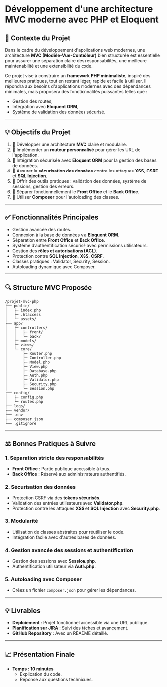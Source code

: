 # Développement d'une architecture MVC moderne avec PHP et Eloquent

## 📅 **Contexte du Projet**
Dans le cadre du développement d'applications web modernes, une architecture **MVC (Modèle-Vue-Contrôleur)** bien structurée est essentielle pour assurer une séparation claire des responsabilités, une meilleure maintenabilité et une extensibilité du code.

Ce projet vise à construire un **framework PHP minimaliste**, inspiré des meilleures pratiques, tout en restant léger, rapide et facile à utiliser. Il répondra aux besoins d'applications modernes avec des dépendances minimales, mais proposera des fonctionnalités puissantes telles que :
- Gestion des routes,
- Intégration avec **Eloquent ORM**,
- Système de validation des données sécurisé.

---

## 💡 **Objectifs du Projet**
1. 🔹 Développer une architecture **MVC** claire et modulaire.
2. 🔹 Implémenter un **routeur personnalisé** pour gérer les URL de l'application.
3. 🔹 Intégration sécurisée avec **Eloquent ORM** pour la gestion des bases de données.
4. 🔹 Assurer la **sécurisation des données** contre les attaques **XSS**, **CSRF** et **SQL Injection**.
5. 🔹 Offrir des outils pratiques : validation des données, système de sessions, gestion des erreurs.
6. 🔹 Séparer fonctionnellement le **Front Office** et le **Back Office**.
7. 🔹 Utiliser **Composer** pour l'autoloading des classes.

---

## ✅ **Fonctionnalités Principales**
- Gestion avancée des routes.
- Connexion à la base de données via **Eloquent ORM**.
- Séparation entre **Front Office** et **Back Office**.
- Système d’authentification sécurisé avec permissions utilisateurs.
- Gestion des **rôles et autorisations (ACL)**.
- Protection contre **SQL Injection**, **XSS**, **CSRF**.
- Classes pratiques : Validator, Security, Session.
- Autoloading dynamique avec Composer.

---

## 🔍 **Structure MVC Proposée**
```plaintext
/projet-mvc-php
├── public/
│   ├─ index.php
│   ├─ .htaccess
│   └─ assets/
├── app/
│   ├─ controllers/
│   │   ├─ front/
│   │   └─ back/
│   ├─ models/
│   ├─ views/
│   └─ core/
│       ├─ Router.php
│       ├─ Controller.php
│       ├─ Model.php
│       ├─ View.php
│       ├─ Database.php
│       ├─ Auth.php
│       ├─ Validator.php
│       ├─ Security.php
│       └─ Session.php
┌── config/
│   ├─ config.php
│   └─ routes.php
├── logs/
├── vendor/
├── .env
├── composer.json
└── .gitignore
```

---

## ⚖️ **Bonnes Pratiques à Suivre**

### 1. Séparation stricte des responsabilités
- **Front Office** : Partie publique accessible à tous.
- **Back Office** : Réservé aux administrateurs authentifiés.

### 2. Sécurisation des données
- Protection CSRF via des **tokens sécurisés**.
- Validation des entrées utilisateurs avec **Validator.php**.
- Protection contre les attaques **XSS** et **SQL Injection** avec **Security.php**.

### 3. Modularité
- Utilisation de classes abstraites pour réutiliser le code.
- Intégration facile avec d'autres bases de données.

### 4. Gestion avancée des sessions et authentification
- Gestion des sessions avec **Session.php**.
- Authentification utilisateur via **Auth.php**.

### 5. Autoloading avec Composer
- Créez un fichier `composer.json` pour gérer les dépendances.

---

## 💡 **Livrables**
- **Déploiement** : Projet fonctionnel accessible via une URL publique.
- **Planification sur JIRA** : Suivi des tâches et avancement.
- **GitHub Repository** : Avec un README détaillé.

---

## 📈 **Présentation Finale**
- **Temps : 10 minutes**
  - Explication du code.
  - Réponse aux questions techniques.